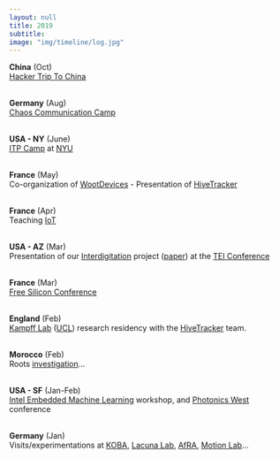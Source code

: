 ```yaml
---
layout: null
title: 2019
subtitle:
image: "img/timeline/log.jpg"
---
```


**China** (Oct) <br> [Hacker Trip To China](https://httc.miraheze.org/wiki/HTTC2019)

<br> **Germany** (Aug) <br> [Chaos Communication Camp](https://events.ccc.de/camp/)

<br> **USA - NY** (June) <br> [ITP Camp](https://itp.nyu.edu/camp2019/) at [NYU](https://www.nyu.edu)

<br> **France** (May) <br> Co-organization of [WootDevices](http://wootdevices.io) - Presentation of [HiveTracker](http://HiveTracker.github.io)

<br> **France** (Apr) <br> Teaching [IoT](https://sites.google.com/view/esgi-iot)

<br> **USA - AZ** (Mar) <br> Presentation of our [Interdigitation](http://interdigitation.embodimentlabs.org) project ([paper](https://honnet.github.io/publications/TEI19-Interdigitation.pdf)) at the [TEI Conference](http://tei.acm.org/2019/)

<br> **France** (Mar) <br> [Free Silicon Conference](https://wiki.f-si.org/index.php/FSiC2019)

<br> **England** (Feb) <br> [Kampff Lab](https://www.kampff-lab.org) ([UCL](http://www.ucl.ac.uk/swc/research/)) research residency with the [HiveTracker](http://HiveTracker.github.io) team.

<br> **Morocco** (Feb) <br> Roots [investigation](https://www.instagram.com/p/BuKYy6yFoH-/)...

<br> **USA - SF** (Jan-Feb) <br> [Intel Embedded Machine Learning](https://iotevents.intel.com/OpenVINOSiliconValley/) workshop, and [Photonics West](https://spie.org/conferences-and-exhibitions/photonics-west/) conference

<br> **Germany** (Jan) <br> Visits/experimentations at [KOBA](https://www.kobakant.at/KOBA/),  [Lacuna Lab](http://lacunalab.org/), [AfRA](https://afra-berlin.de), [Motion Lab](https://motionlab.berlin/)...
